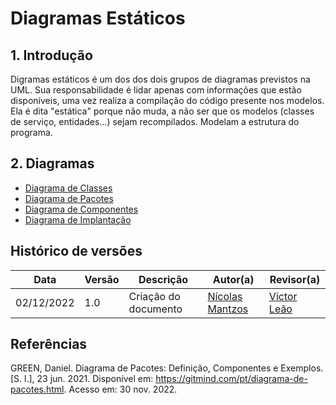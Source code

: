 # Diagramas Estáticos


## 1. Introdução
Digramas estáticos é um dos dos dois grupos de diagramas previstos na UML. Sua responsabilidade é lidar 
apenas com informações que estão disponíveis, uma vez realiza a compilação do código presente nos modelos. Ela é dita "estática" porque
não muda, a não ser que os modelos (classes de serviço, entidades...) sejam recompilados. Modelam a estrutura do programa.

## 2. Diagramas

- [Diagrama de Classes](modelagem/diagramas_estaticos/diagrama_classes.md)
- [Diagrama de Pacotes](modelagem/diagramas_estaticos/diagrama_pacotes.md)
- [Diagrama de Componentes](https://unbarqdsw2022-2.github.io/2022.2_G5_SoftSteakHouse/#/modelagem/diagramas_estaticos/diagrama_componentes)
- [Diagrama de Implantação](https://unbarqdsw2022-2.github.io/2022.2_G5_SoftSteakHouse/#/modelagem/diagramas_estaticos/Diagrama_Implanta%C3%A7%C3%A3o)

## Histórico de versões
| Data       | Versão |      Descrição       | Autor(a)                                      | Revisor(a) |
|------------| ------ | -------------------- |-----------------------------------------------|------------|
| 02/12/2022 | 1.0    | Criação do documento | [Nícolas Mantzos](https://github.com/ngm1450) | [Victor Leão](https://github.com/victorleaoo) |


## Referências

GREEN, Daniel. Diagrama de Pacotes: Definição, Componentes e Exemplos. [S. l.], 23 jun. 2021. Disponível em: https://gitmind.com/pt/diagrama-de-pacotes.html. Acesso em: 30 nov. 2022.